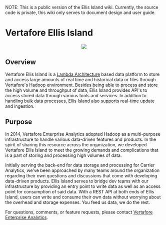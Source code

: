 NOTE: This is a public version of the Ellis Island wiki.  Currently, the source code is private, this wiki only serves to document design and user guide.
# Vertafore Ellis Island
<p align="center"><img src=http://i.imgur.com/4Eqd4k7.png?1></p>

## Overview
Vertafore Ellis Island is a [Lambda Architecture](http://lambda-architecture.net/) based data platform to store and access large amounts of real time and historical data or files through Vertafore's Hadoop environment.  Besides being able to process and store the high volume and throughput of data, Ellis Island provides API's to access stored data through various tools and services.  In addition to handling bulk data processes, Ellis Island also supports real-time update and ingestion.

## Purpose
In 2014, Vertafore Enterprise Analytics adopted Hadoop as a multi-purpose infrastructure to handle various data-driven features and products.  In the spirit of sharing this resource across the organization, we developed Vertafore Ellis Island to meet the growing demands and complications that is a part of storing and processing high volumes of data.

Initially serving the back-end for data storage and processing for Carrier Analytics, we've been approached by many teams around the organization regarding their own questions and discussions that come with developing data-driven products.  Ellis Island serves to bridge dev teams with our infrastructure by providing an entry point to write data as well as an access point for consumption of said data.  With a REST API at both ends of Ellis Island, users can write and consume their own data without worrying about the overhead and storage expenses.  You feed us data, we do the rest.

For questions, comments, or feature requests, please contact [Vertafore Enterprise Analytics](mailto:Vertafore-AnalyticsTeam@vertafore.com).